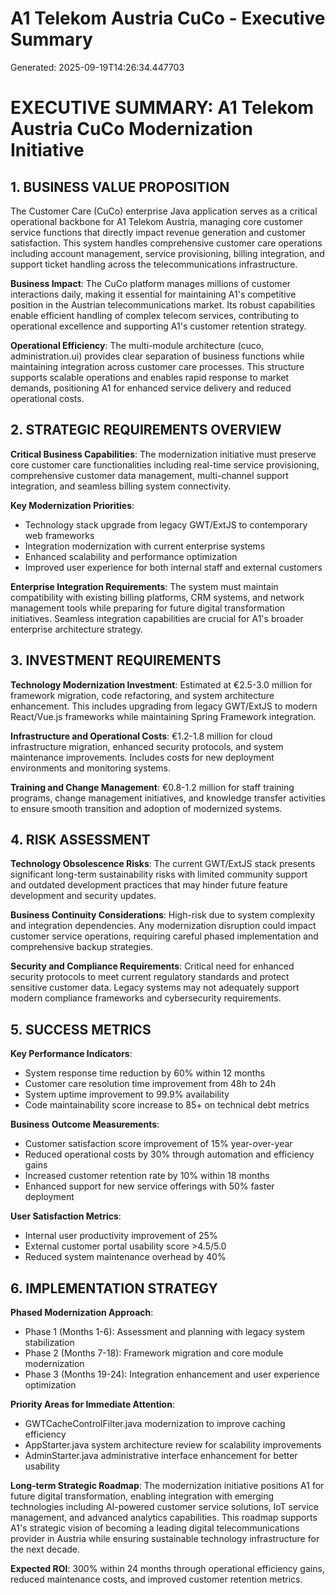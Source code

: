 # A1 Telekom Austria CuCo - Executive Summary

Generated: 2025-09-19T14:26:34.447703

# EXECUTIVE SUMMARY: A1 Telekom Austria CuCo Modernization Initiative

## 1. BUSINESS VALUE PROPOSITION

The Customer Care (CuCo) enterprise Java application serves as a critical operational backbone for A1 Telekom Austria, managing core customer service functions that directly impact revenue generation and customer satisfaction. This system handles comprehensive customer care operations including account management, service provisioning, billing integration, and support ticket handling across the telecommunications infrastructure.

**Business Impact**: The CuCo platform manages millions of customer interactions daily, making it essential for maintaining A1's competitive position in the Austrian telecommunications market. Its robust capabilities enable efficient handling of complex telecom services, contributing to operational excellence and supporting A1's customer retention strategy.

**Operational Efficiency**: The multi-module architecture (cuco, administration.ui) provides clear separation of business functions while maintaining integration across customer care processes. This structure supports scalable operations and enables rapid response to market demands, positioning A1 for enhanced service delivery and reduced operational costs.

## 2. STRATEGIC REQUIREMENTS OVERVIEW

**Critical Business Capabilities**: The modernization initiative must preserve core customer care functionalities including real-time service provisioning, comprehensive customer data management, multi-channel support integration, and seamless billing system connectivity.

**Key Modernization Priorities**: 
- Technology stack upgrade from legacy GWT/ExtJS to contemporary web frameworks
- Integration modernization with current enterprise systems
- Enhanced scalability and performance optimization
- Improved user experience for both internal staff and external customers

**Enterprise Integration Requirements**: The system must maintain compatibility with existing billing platforms, CRM systems, and network management tools while preparing for future digital transformation initiatives. Seamless integration capabilities are crucial for A1's broader enterprise architecture strategy.

## 3. INVESTMENT REQUIREMENTS

**Technology Modernization Investment**: Estimated at €2.5-3.0 million for framework migration, code refactoring, and system architecture enhancement. This includes upgrading from legacy GWT/ExtJS to modern React/Vue.js frameworks while maintaining Spring Framework integration.

**Infrastructure and Operational Costs**: €1.2-1.8 million for cloud infrastructure migration, enhanced security protocols, and system maintenance improvements. Includes costs for new deployment environments and monitoring systems.

**Training and Change Management**: €0.8-1.2 million for staff training programs, change management initiatives, and knowledge transfer activities to ensure smooth transition and adoption of modernized systems.

## 4. RISK ASSESSMENT

**Technology Obsolescence Risks**: The current GWT/ExtJS stack presents significant long-term sustainability risks with limited community support and outdated development practices that may hinder future feature development and security updates.

**Business Continuity Considerations**: High-risk due to system complexity and integration dependencies. Any modernization disruption could impact customer service operations, requiring careful phased implementation and comprehensive backup strategies.

**Security and Compliance Requirements**: Critical need for enhanced security protocols to meet current regulatory standards and protect sensitive customer data. Legacy systems may not adequately support modern compliance frameworks and cybersecurity requirements.

## 5. SUCCESS METRICS

**Key Performance Indicators**:
- System response time reduction by 60% within 12 months
- Customer care resolution time improvement from 48h to 24h
- System uptime improvement to 99.9% availability
- Code maintainability score increase to 85+ on technical debt metrics

**Business Outcome Measurements**:
- Customer satisfaction score improvement of 15% year-over-year
- Reduced operational costs by 30% through automation and efficiency gains
- Increased customer retention rate by 10% within 18 months
- Enhanced support for new service offerings with 50% faster deployment

**User Satisfaction Metrics**:
- Internal user productivity improvement of 25%
- External customer portal usability score >4.5/5.0
- Reduced system maintenance overhead by 40%

## 6. IMPLEMENTATION STRATEGY

**Phased Modernization Approach**: 
- Phase 1 (Months 1-6): Assessment and planning with legacy system stabilization
- Phase 2 (Months 7-18): Framework migration and core module modernization
- Phase 3 (Months 19-24): Integration enhancement and user experience optimization

**Priority Areas for Immediate Attention**:
- GWTCacheControlFilter.java modernization to improve caching efficiency
- AppStarter.java system architecture review for scalability improvements
- AdminStarter.java administrative interface enhancement for better usability

**Long-term Strategic Roadmap**: 
The modernization initiative positions A1 for future digital transformation, enabling integration with emerging technologies including AI-powered customer service solutions, IoT service management, and advanced analytics capabilities. This roadmap supports A1's strategic vision of becoming a leading digital telecommunications provider in Austria while ensuring sustainable technology infrastructure for the next decade.

**Expected ROI**: 300% within 24 months through operational efficiency gains, reduced maintenance costs, and improved customer retention metrics.